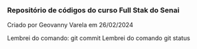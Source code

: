 ### Repositório de códigos do curso Full Stak do Senai ###
Criado por Geovanny Varela em 26/02/2024


Lembrei do comando: git commit
Lembrei do comando git status

